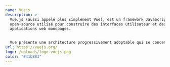 ```yaml
---
name: Vuejs
description: >-
  Vue.js (aussi appelé plus simplement Vue), est un framework JavaScript
  open-source utilisé pour construire des interfaces utilisateur et des
  applications web monopages. 


  Vue présente une architecture progressivement adoptable qui se concentre sur le rendu déclaratif et la composition des composants. Les fonctionnalités avancées requises pour les applications complexes telles que le routage, la gestion d'état et les outils de construction sont offertes par le biais de bibliothèques et de paquets officiellement maintenus
url: https://vuejs.org/
logo: /uploads/logo-vuejs.png
color: "#41b883"
---
```

